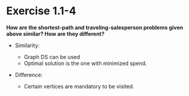 # Exercise 1.1-4

**How are the shortest-path and traveling-salesperson problems given above similar? How are they different?**

- Similarity:
    - Graph DS can be used
    - Optimal solution is the one with minimized spend.

- Difference:
    - Certain vertices are mandatory to be visited.